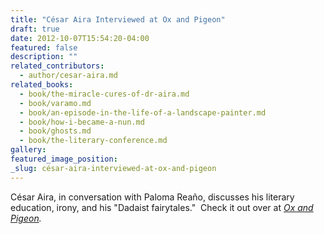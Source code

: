 ```yaml
---
title: "César Aira Interviewed at Ox and Pigeon"
draft: true
date: 2012-10-07T15:54:20-04:00
featured: false
description: ""
related_contributors:
  - author/cesar-aira.md
related_books:
  - book/the-miracle-cures-of-dr-aira.md
  - book/varamo.md
  - book/an-episode-in-the-life-of-a-landscape-painter.md
  - book/how-i-became-a-nun.md
  - book/ghosts.md
  - book/the-literary-conference.md
gallery:
featured_image_position: 
_slug: césar-aira-interviewed-at-ox-and-pigeon
---
```


César Aira, in conversation with Paloma Reaño, discusses his literary education, irony, and his "Dadaist fairytales."  Check it out over at _[Ox and Pigeon](http://oxandpigeon.com/my-books-are-a-marginal-indulgence-an-interview-with-cesar-aira-part-i/)._

